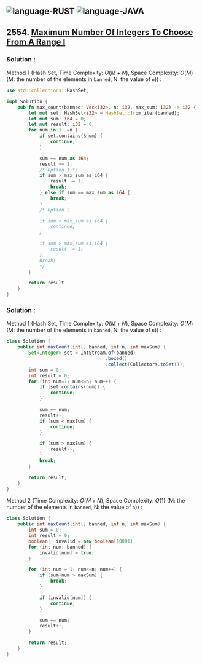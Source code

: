 ![language-RUST](https://img.shields.io/badge/RUST-8d4004?style=for-the-badge&logo=RUST)
![language-JAVA](https://img.shields.io/badge/Java-ED8B00?style=for-the-badge&logo=openjdk)
---

## 2554. [Maximum Number Of Integers To Choose From A Range I](https://leetcode.com/problems/maximum-number-of-integers-to-choose-from-a-range-i)

### Solution :

Method 1 (Hash Set, Time Complexity: $O(M+N)$, Space Complexity: $O(M)$ (M: the number of the elements in `banned`, N: the value of `n`)) :
```rust
use std::collections::HashSet;

impl Solution {
    pub fn max_count(banned: Vec<i32>, n: i32, max_sum: i32) -> i32 {
        let mut set: HashSet<i32> = HashSet::from_iter(banned);
        let mut sum: i64 = 0;
        let mut result: i32 = 0;
        for num in 1..=n {
            if set.contains(&num) {
                continue;
            }

            sum += num as i64;
            result += 1;
            /* Option 1 */
            if sum > max_sum as i64 {
                result -= 1;
                break;
            } else if sum == max_sum as i64 {
                break;
            }
            /* Option 2

            if sum < max_sum as i64 {
                continue;
            }

            if sum > max_sum as i64 {
                result -= 1;
            }
            break;
            */
        }

        return result
    }
}
```

### Solution :

Method 1 (Hash Set, Time Complexity: $O(M+N)$, Space Complexity: $O(M)$ (M: the number of the elements in `banned`, N: the value of `n`)) :
```java
class Solution {
    public int maxCount(int[] banned, int n, int maxSum) {
        Set<Integer> set = IntStream.of(banned)
                                    .boxed()
                                    .collect(Collectors.toSet());
        int sum = 0;
        int result = 0;
        for (int num=1; num<=n; num++) {
            if (set.contains(num)) {
                continue;
            }

            sum += num;
            result++;
            if (sum < maxSum) {
                continue;
            }

            if (sum > maxSum) {
                result--;
            }
            break;
        }

        return result;
    }
}
```

Method 2 (Time Complexity: $O(M+N)$, Space Complexity: $O(1)$ (M: the number of the elements in `banned`, N: the value of `n`)) :
```java
class Solution {
    public int maxCount(int[] banned, int n, int maxSum) {
        int sum = 0;
        int result = 0;
        boolean[] invalid = new boolean[10001];
        for (int num: banned) {
            invalid[num] = true;
        }

        for (int num = 1; num<=n; num++) {
            if (sum+num > maxSum) {
                break;
            }

            if (invalid[num]) {
                continue;
            }

            sum += num;
            result++;
        }

        return result;
    }
}
```
